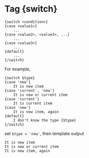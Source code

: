 Tag {switch}
============

```smarty
{switch <condition>}
{case <value1>}
    ...
{case <value2>, <value3>, ...}
    ...
{case <value3>}
    ...
{default}
    ...
{/switch}
```

For example,

```smarty
{switch $type}
{case 'new'}
    It is new item
{case 'current', 'new'}
    It is new or current item
{case 'current'}
    It is current item
{case 'new'}
    It is new item, again
{default}
    I don't know the type {$type}
{/switch}
```

set `$type = 'new'`, then template output

```
It is new item
It is new or current item
It is new item, again
```